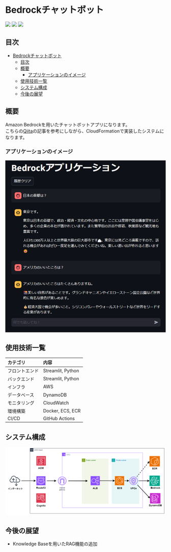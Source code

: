 # Bedrockチャットボット

<img src="https://img.shields.io/badge/-Python-F9DC3E.svg?logo=python&style=flat"> <img src="https://img.shields.io/badge/-Docker-EEE.svg?logo=docker&style=flat"> <img src="https://img.shields.io/badge/-Amazon%20AWS-232F3E.svg?logo=amazon-aws&style=flat"> 

## 目次

- [Bedrockチャットボット](#bedrockチャットボット)
  - [目次](#目次)
  - [概要](#概要)
    - [アプリケーションのイメージ](#アプリケーションのイメージ)
  - [使用技術一覧](#使用技術一覧)
  - [システム構成](#システム構成)
  - [今後の展望](#今後の展望)

## 概要
Amazon Bedrockを用いたチャットボットアプリになります。  
こちらの[Qiita](https://qiita.com/minorun365/items/84bef6f06e450a310a6a)の記事を参考にしながら、CloudFormationで実装したシステムになります。  

### アプリケーションのイメージ

![](./img/app-image.png)


## 使用技術一覧

| カテゴリ       | 内容              |
| :------------- | :---------------- |
| フロントエンド | Streamlit, Python |
| バックエンド   | Streamlit, Python |
| インフラ       | AWS               |
| データベース   | DynamoDB          |
| モニタリング   | CloudWatch        |
| 環境構築       | Docker, ECS, ECR  |
| CI/CD          | GitHub Actions |



## システム構成

![](./img/system-diagram.drawio.png)


## 今後の展望

* Knowledge Baseを用いたRAG機能の追加